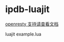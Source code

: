 # ipdb-luajit

[openresty 支持请查看文档](https://github.com/ipipdotnet/ipdb-luajit/tree/master/resty)

luajit example.lua
